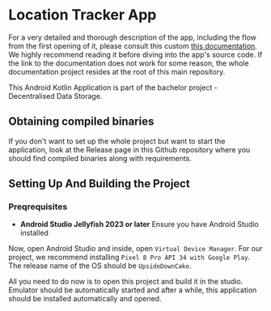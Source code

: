 # Location Tracker App

For a very detailed and thorough description of the app, including the flow from the first opening of it, please consult this custom [this documentation](https://marekstef.github.io/storage-system-documentation/docs/example-apps/location-tracker/walkthrough). We highly recommend reading it before diving into the app's source code. If the link to the documentation does not work for some reason, the whole documentation project resides at the root of this main repository.

This Android Kotlin Application is part of the bachelor project - Decentralised Data Storage.

## Obtaining compiled binaries

If you don't want to set up the whole project but want to start the application, look at the Release page in this Github repository where you should find compiled binaries along with requirements.

## Setting Up And Building the Project

### Preqrequisites

- **Android Studio Jellyfish 2023 or later** Ensure you have Android Studio installed

Now, open Android Studio and inside, open `Virtual Device Manager`. For our project, we recommend installing `Pixel 8 Pro API 34 with Google Play`. The release name of the OS should be `UpsideDownCake`.

All you need to do now is to open this project and build it in the studio. Emulator should be automatically started and after a while, this application should be installed automatically and opened.